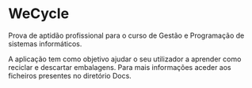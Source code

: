 # WeCycle

Prova de aptidão profissional para o curso de Gestão e Programação de sistemas informáticos.

A aplicação tem como objetivo ajudar o seu utilizador a aprender como reciclar e descartar embalagens. 
Para mais informações aceder aos ficheiros presentes no diretório Docs.

